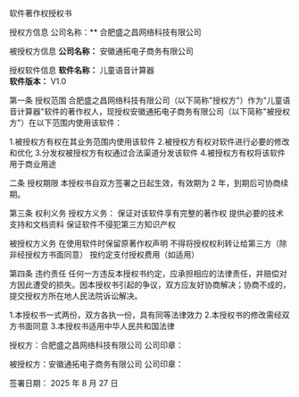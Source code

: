 软件著作权授权书

授权方信息
公司名称：** 合肥盛之昌网络科技有限公司  

被授权方信息
**公司名称：** 安徽通拓电子商务有限公司  

授权软件信息
**软件名称：** 儿童语音计算器  
**软件版本：** V1.0  


第一条 授权范围
合肥盛之昌网络科技有限公司（以下简称"授权方"）作为"儿童语音计算器"软件的著作权人，现授权安徽通拓电子商务有限公司（以下简称"被授权方"）在以下范围内使用该软件：

1.被授权方有权在其业务范围内使用该软件
2.被授权方有权对软件进行必要的修改和优化
3.分发权被授权方有权通过合法渠道分发该软件
4.被授权方有权将该软件用于商业用途

二条 授权期限
本授权书自双方签署之日起生效，有效期为 2 年，到期后可协商续期。

第三条 权利义务
授权方义务：
保证对该软件享有完整的著作权
提供必要的技术支持和文档资料
保证软件不侵犯第三方知识产权

被授权方义务
在使用软件时保留原著作权声明
不得将授权权利转让给第三方（除非经授权方书面同意）
按约定支付授权费用（如适用）

第四条 违约责任
任何一方违反本授权书约定，应承担相应的法律责任，并赔偿对方因此遭受的损失。因本授权书引起的争议，双方应友好协商解决；协商不成的，提交授权方所在地人民法院诉讼解决。

1.本授权书一式两份，双方各执一份，具有同等法律效力
2.本授权书的修改需经双方书面同意
3.本授权书适用中华人民共和国法律



授权方：合肥盛之昌网络科技有限公司
公司印章：  

被授权方：安徽通拓电子商务有限公司
公司印章：  

签署日期：  2025 年 8 月 27  日  


